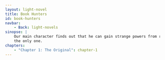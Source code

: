 ```yaml
---
layout: light-novel
title: Book Hunters
id: book-hunters
navbar:
    - Back: light-novels
sinopse: |
    Our main character finds out that he can gain strange powers from reading manuscript books. He soon discovers he's not
    the only one.
chapters:
    - "Chapter 1: The Original": chapter-1
---
```


